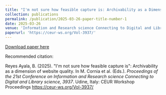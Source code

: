 ```yaml
---
title: "I'm not sure how feasible capture is: Archivability as a Dimension of Website Quality"
collection: publications
permalink: /publication/2025-03-26-paper-title-number-1
date: 2025-03-26
venue: 'Information and Research science Connecting to Digital and Library science (IRCDL 2025)'
paperurl: 'https://ceur-ws.org/Vol-3937/'
---
```


[Download paper here](https://ceur-ws.org/Vol-3937/short4.pdf)

Recommended citation:  

Reyes Ayala, B. (2025). "I'm not sure how feasible capture is": Archivability as a dimension of website quality. In M. Cornia et al. (Eds.). _Proceedings of the 21st
Conference on Information and Research science Connecting to Digital and Library science, 3937_.
Udine, Italy: CEUR Workshop Proceedings https://ceur-ws.org/Vol-3937/
